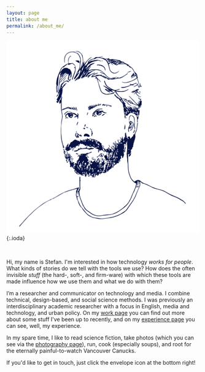 ```yaml
---
layout: page
title: about me
permalink: /about_me/
---
```

![a line-drawing illustration of me, stefan higgins](/assets/img/stefan.png){:.ioda}

<br>

Hi, my name is Stefan. I'm interested in how technology *works for people*. What kinds of stories do we tell with the tools we use? How does the often invisible *stuff* (the hard-, soft-, and firm-ware) with which these tools are made influence how we use them and what we do with them?

I’m a researcher and communicator on technology and media. I combine technical, design-based, and social science methods. I was previously an interdisciplinary academic researcher with a focus in English, media and technology, and urban policy. On my [work page](/work) you can find out more about some stuff I've been up to recently, and on my [experience page](/experience) you can see, well, my experience.

In my spare time, I like to read science fiction, take photos (which you can see via the [photography page](/photography)), run, cook (especially soups), and root for the eternally painful-to-watch Vancouver Canucks.

If you'd like to get in touch, just click the envelope icon at the bottom right!
